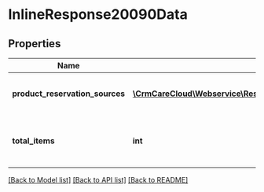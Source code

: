 # InlineResponse20090Data

## Properties
Name | Type | Description | Notes
------------ | ------------- | ------------- | -------------
**product_reservation_sources** | [**\CrmCareCloud\Webservice\RestApi\Client\Model\ProductReservationSource[]**](ProductReservationSource.md) | List of the product reservation sources | [optional] 
**total_items** | **int** | Count of all found product reservation sources | [optional] 

[[Back to Model list]](../../README.md#documentation-for-models) [[Back to API list]](../../README.md#documentation-for-api-endpoints) [[Back to README]](../../README.md)

